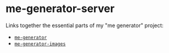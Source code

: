 # me-generator-server
Links together the essential parts of my "me generator" project:
- [`me-generator`](https://github.com/vladdeSV/me-generator#me-generator)
- [`me-generator-images`](https://github.com/vladdeSV/me-generator-images#me-generator-images)
